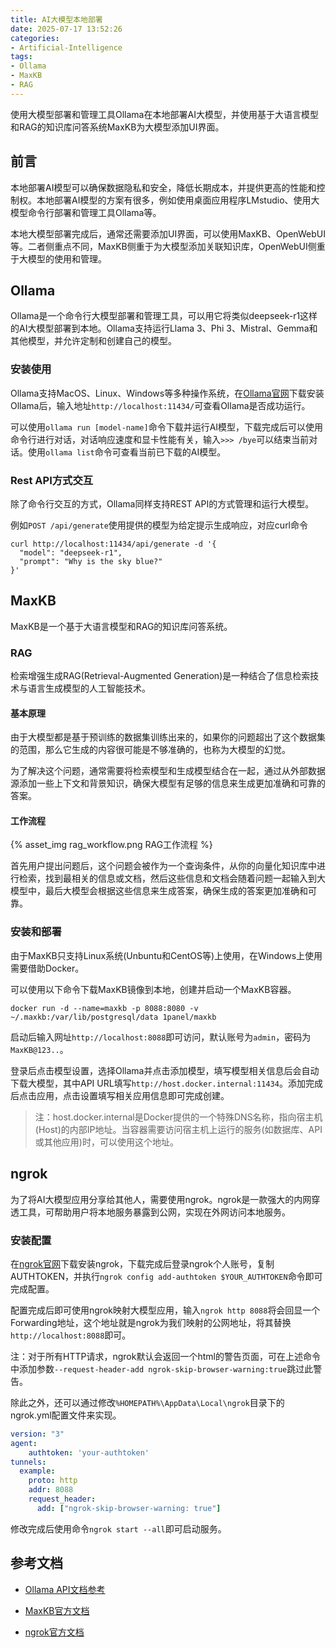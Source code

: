 ```yaml
---
title: AI大模型本地部署
date: 2025-07-17 13:52:26
categories:
- Artificial-Intelligence
tags:
- Ollama
- MaxKB
- RAG
---
```


使用大模型部署和管理工具Ollama在本地部署AI大模型，并使用基于大语言模型和RAG的知识库问答系统MaxKB为大模型添加UI界面。

<!--more-->

## 前言

本地部署AI模型可以确保数据隐私和安全，降低长期成本，并提供更高的性能和控制权。本地部署AI模型的方案有很多，例如使用桌面应用程序LMstudio、使用大模型命令行部署和管理工具Ollama等。

本地大模型部署完成后，通常还需要添加UI界面，可以使用MaxKB、OpenWebUI等。二者侧重点不同，MaxKB侧重于为大模型添加关联知识库，OpenWebUI侧重于大模型的使用和管理。

## Ollama

Ollama是一个命令行大模型部署和管理工具，可以用它将类似deepseek-r1这样的AI大模型部署到本地。Ollama支持运行Llama 3、Phi 3、Mistral、Gemma和其他模型，并允许定制和创建自己的模型。

### 安装使用

Ollama支持MacOS、Linux、Windows等多种操作系统，在[Ollama官网](https://ollama.com/)下载安装Ollama后，输入地址`http://localhost:11434/`可查看Ollama是否成功运行。

可以使用`ollama run [model-name]`命令下载并运行AI模型，下载完成后可以使用命令行进行对话，对话响应速度和显卡性能有关，输入`>>> /bye`可以结束当前对话。使用`ollama list`命令可查看当前已下载的AI模型。

### Rest API方式交互

除了命令行交互的方式，Ollama同样支持REST API的方式管理和运行大模型。

例如`POST /api/generate`使用提供的模型为给定提示生成响应，对应curl命令

```
curl http://localhost:11434/api/generate -d '{
  "model": "deepseek-r1",
  "prompt": "Why is the sky blue?"
}'
```

## MaxKB

MaxKB是一个基于大语言模型和RAG的知识库问答系统。

### RAG

检索增强生成RAG(Retrieval-Augmented Generation)是一种结合了信息检索技术与语言生成模型的人工智能技术。

#### 基本原理

由于大模型都是基于预训练的数据集训练出来的，如果你的问题超出了这个数据集的范围，那么它生成的内容很可能是不够准确的，也称为大模型的幻觉。

为了解决这个问题，通常需要将检索模型和生成模型结合在一起，通过从外部数据源添加一些上下文和背景知识，确保大模型有足够的信息来生成更加准确和可靠的答案。

#### 工作流程

{% asset_img rag_workflow.png RAG工作流程 %}

首先用户提出问题后，这个问题会被作为一个查询条件，从你的向量化知识库中进行检索，找到最相关的信息或文档，然后这些信息和文档会随着问题一起输入到大模型中，最后大模型会根据这些信息来生成答案，确保生成的答案更加准确和可靠。

### 安装和部署

由于MaxKB只支持Linux系统(Unbuntu和CentOS等)上使用，在Windows上使用需要借助Docker。

可以使用以下命令下载MaxKB镜像到本地，创建并启动一个MaxKB容器。

`docker run -d --name=maxkb -p 8088:8080 -v ~/.maxkb:/var/lib/postgresql/data 1panel/maxkb`

启动后输入网址`http://localhost:8088`即可访问，默认账号为`admin`，密码为`MaxKB@123..`。

登录后点击模型设置，选择Ollama并点击添加模型，填写模型相关信息后会自动下载大模型，其中API URL填写`http://host.docker.internal:11434`。添加完成后点击应用，点击设置填写相关应用信息即可完成创建。

> 注：host.docker.internal是Docker提供的一个特殊DNS名称，指向宿主机(Host)的内部IP地址。当容器需要访问宿主机上运行的服务(如数据库、API或其他应用)时，可以使用这个地址。

## ngrok

为了将AI大模型应用分享给其他人，需要使用ngrok。ngrok是一款强大的内网穿透工具，可帮助用户将本地服务暴露到公网，实现在外网访问本地服务。

### 安装配置

在[ngrok官网](https://ngrok.com/)下载安装ngrok，下载完成后登录ngrok个人账号，复制AUTHTOKEN，并执行`ngrok config add-authtoken $YOUR_AUTHTOKEN`命令即可完成配置。

配置完成后即可使用ngrok映射大模型应用，输入`ngrok http 8088`将会回显一个Forwarding地址，这个地址就是ngrok为我们映射的公网地址，将其替换`http://localhost:8088`即可。

注：对于所有HTTP请求，ngrok默认会返回一个html的警告页面，可在上述命令中添加参数`--request-header-add ngrok-skip-browser-warning:true`跳过此警告。

除此之外，还可以通过修改`%HOMEPATH%\AppData\Local\ngrok`目录下的ngrok.yml配置文件来实现。

```yml
version: "3"
agent:
    authtoken: 'your-authtoken'
tunnels:
  example:
    proto: http
    addr: 8088
    request_header:
      add: ["ngrok-skip-browser-warning: true"]
```

修改完成后使用命令`ngrok start --all`即可启动服务。

## 参考文档

- [Ollama API文档参考](https://github.com/ollama/ollama/blob/main/docs/api.md)

- [MaxKB官方文档](https://maxkb.cn/docs/v2/installation/offline_installtion/)

- [ngrok官方文档](https://ngrok.com/docs)
